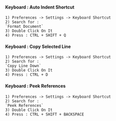 #### Keyboard : Auto Indent Shortcut
```
1) Preferences -> Settings -> Keyboard Shortcut
2) Search for :
`Format Document`
3) Double Click On It
4) Press : CTRL + SHIFT + Q
```

#### Keyboard : Copy Selected Line
```
1) Preferences -> Settings -> Keyboard Shortcut
2) Search for :
`Copy Line Down`
3) Double Click On It
4) Press : CTRL + D
```

#### Keyboard : Peek References
```
1) Preferences -> Settings -> Keyboard Shortcut
2) Search for :
`Peek References`
3) Double Click On It
4) Press : CTRL + SHIFT + BACKSPACE
```
